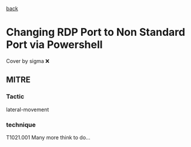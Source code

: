 [back](../index.md)
# Changing RDP Port to Non Standard Port via Powershell
Cover by sigma :x: 
## MITRE
### Tactic
lateral-movement
### technique
T1021.001
Many more think to do...